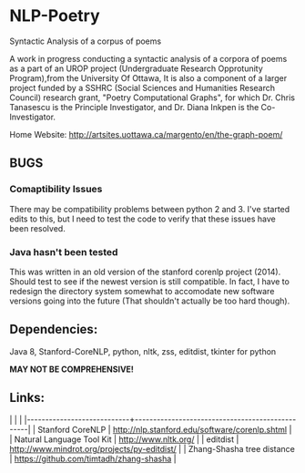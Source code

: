 # NLP-Poetry
Syntactic Analysis of a corpus of poems

A work in progress conducting a syntactic analysis of a corpora of poems as a part of an UROP project (Undergraduate Research Opprotunity Program),from the University Of Ottawa,
It is also a component of a larger project funded by a SSHRC (Social Sciences and Humanities Research Council) research grant, "Poetry Computational Graphs", for which Dr. Chris Tanasescu is the Principle Investigator, and Dr. Diana Inkpen is the Co-Investigator.

Home Website:
http://artsites.uottawa.ca/margento/en/the-graph-poem/

## BUGS

### Comaptibility Issues
There may be compatibility problems between python 2 and 3. I've started edits to this, but I need to test the code to verify that these issues have been resolved.

### Java hasn't been tested
This was written in an old version of the stanford corenlp project (2014). Should test to see if the newest version is still compatible. In fact, I have to redesign the directory system somewhat to accomodate new software versions going into the future (That shouldn't actually be too hard though).

## Dependencies:

Java 8, Stanford-CoreNLP, python, nltk, zss, editdist, tkinter for python

**MAY NOT BE COMPREHENSIVE!**


## Links:

|                            |                                                 |
|----------------------------+-------------------------------------------------|
|  Stanford CoreNLP          | http://nlp.stanford.edu/software/corenlp.shtml  |
| Natural Language Tool Kit  | http://www.nltk.org/                            |
| editdist                   | http://www.mindrot.org/projects/py-editdist/    |
| Zhang-Shasha tree distance | https://github.com/timtadh/zhang-shasha         |
